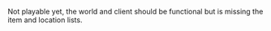 Not playable yet, the world and client should be functional but is missing the item and location lists.
